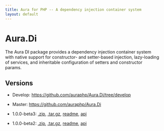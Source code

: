 ```yaml
---
title: Aura for PHP -- A dependency injection container system
layout: default
---
```


Aura.Di
=======

The Aura DI package provides a dependency injection container system with native support for constructor- and setter-based injection, lazy-loading of services, and inheritable configuration of setters and constructor params.

Versions
--------

- Develop: <https://github.com/auraphp/Aura.Di/tree/develop>

- Master: <https://github.com/auraphp/Aura.Di>

- 1.0.0-beta3: [.zip](https://github.com/auraphp/Aura.Di/zipball/1.0.0-beta3), [.tar.gz](https://github.com/auraphp/Aura.Di/tarball/1.0.0-beta3), [readme](version/1.0.0-beta3/), [api](version/1.0.0-beta3/api/)

- 1.0.0-beta2: [.zip](https://github.com/auraphp/Aura.Di/zipball/1.0.0-beta2), [.tar.gz](https://github.com/auraphp/Aura.Di/tarball/1.0.0-beta2), [readme](version/1.0.0-beta2/), [api](version/1.0.0-beta2/api/)


